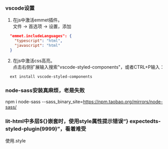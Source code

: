 
### vscode设置
1. 在js中激活emmet插件。  
文件 -> 首选项 -> 设置，添加
``` json
  "emmet.includeLanguages": {
    "typescript": "html",
    "javascript": "html"
  }
```

2. 在js中激活css高亮。  
点击右侧扩展输入搜索"vscode-styled-components"，或者CTRL+P输入：
```
  ext install vscode-styled-components
```

### node-sass安装真麻烦，老是失败
npm i node-sass --sass_binary_site=https://npm.taobao.org/mirrors/node-sass/

### lit-html中多层${}嵌套时，使用style属性提示错误“} expectedts-styled-plugin(9999)”，看着难受
使用.style
